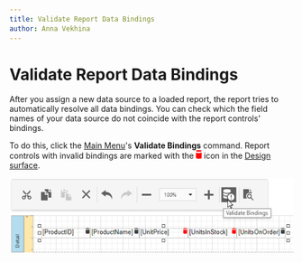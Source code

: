 ```yaml
---
title: Validate Report Data Bindings
author: Anna Vekhina
---
```

# Validate Report Data Bindings

After you assign a new data source to a loaded report, the report tries to automatically resolve all data bindings. You can check which the field names of your data source do not coincide with the report controls' bindings.

To do this, click the [Main Menu](../report-designer-tools/menu.md)'s **Validate Bindings** command. Report controls with invalid bindings are marked with the ![](../../../images/eurd-web-invalid-report-control-bindings-icon.png) icon in the [Design surface](../report-designer-tools/design-surface.md).

![](../../../images/eurd-web-validation-bindings.png)
